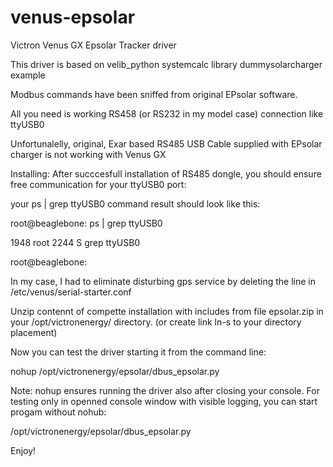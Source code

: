 # venus-epsolar
Victron Venus GX Epsolar Tracker driver

This driver is based on velib_python systemcalc library dummysolarcharger example

Modbus commands have been sniffed from original EPsolar software.

All you need is working RS458 (or RS232 in my model case) connection like ttyUSB0

Unfortunalelly, original, Exar based RS485 USB Cable supplied with EPsolar charger is not working  with Venus GX 

Installing:
After succcesfull installation of RS485 dongle, you should ensure free communication for your ttyUSB0 port:

your ps | grep ttyUSB0 command result should look like this:

root@beaglebone: ps | grep ttyUSB0

1948 root      2244 S    grep ttyUSB0

root@beaglebone:


In my case, I had to eliminate disturbing gps service by deleting the line in /etc/venus/serial-starter.conf

Unzip contennt of compette installation with includes from file epsolar.zip in your /opt/victronenergy/  directory.
(or create link ln-s to your directory placement)

Now you can test the driver starting it from the command line:

nohup  /opt/victronenergy/epsolar/dbus_epsolar.py

Note: nohup ensures running the driver also after closing your console.
For testing only in openned console window with visible logging, you can start progam without nohub:

/opt/victronenergy/epsolar/dbus_epsolar.py


Enjoy!






